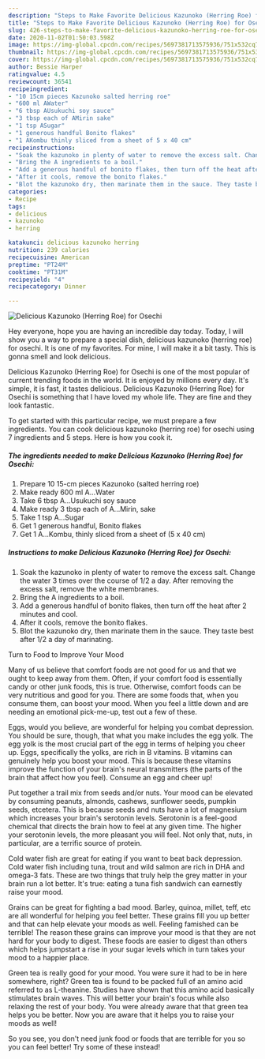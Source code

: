 ```yaml
---
description: "Steps to Make Favorite Delicious Kazunoko (Herring Roe) for Osechi"
title: "Steps to Make Favorite Delicious Kazunoko (Herring Roe) for Osechi"
slug: 426-steps-to-make-favorite-delicious-kazunoko-herring-roe-for-osechi
date: 2020-11-02T01:50:03.598Z
image: https://img-global.cpcdn.com/recipes/5697381713575936/751x532cq70/delicious-kazunoko-herring-roe-for-osechi-recipe-main-photo.jpg
thumbnail: https://img-global.cpcdn.com/recipes/5697381713575936/751x532cq70/delicious-kazunoko-herring-roe-for-osechi-recipe-main-photo.jpg
cover: https://img-global.cpcdn.com/recipes/5697381713575936/751x532cq70/delicious-kazunoko-herring-roe-for-osechi-recipe-main-photo.jpg
author: Bessie Harper
ratingvalue: 4.5
reviewcount: 36541
recipeingredient:
- "10 15cm pieces Kazunoko salted herring roe"
- "600 ml AWater"
- "6 tbsp AUsukuchi soy sauce"
- "3 tbsp each of AMirin sake"
- "1 tsp ASugar"
- "1 generous handful Bonito flakes"
- "1 AKombu thinly sliced from a sheet of 5 x 40 cm"
recipeinstructions:
- "Soak the kazunoko in plenty of water to remove the excess salt. Change the water 3 times over the course of 1/2 a day. After removing the excess salt, remove the white membranes."
- "Bring the A ingredients to a boil."
- "Add a generous handful of bonito flakes, then turn off the heat after 2 minutes and cool."
- "After it cools, remove the bonito flakes."
- "Blot the kazunoko dry, then marinate them in the sauce. They taste best after 1/2 a day of marinating."
categories:
- Recipe
tags:
- delicious
- kazunoko
- herring

katakunci: delicious kazunoko herring 
nutrition: 239 calories
recipecuisine: American
preptime: "PT24M"
cooktime: "PT31M"
recipeyield: "4"
recipecategory: Dinner

---
```



![Delicious Kazunoko (Herring Roe) for Osechi](https://img-global.cpcdn.com/recipes/5697381713575936/751x532cq70/delicious-kazunoko-herring-roe-for-osechi-recipe-main-photo.jpg)

Hey everyone, hope you are having an incredible day today. Today, I will show you a way to prepare a special dish, delicious kazunoko (herring roe) for osechi. It is one of my favorites. For mine, I will make it a bit tasty. This is gonna smell and look delicious.

Delicious Kazunoko (Herring Roe) for Osechi is one of the most popular of current trending foods in the world. It is enjoyed by millions every day. It's simple, it is fast, it tastes delicious. Delicious Kazunoko (Herring Roe) for Osechi is something that I have loved my whole life. They are fine and they look fantastic.




To get started with this particular recipe, we must prepare a few ingredients. You can cook delicious kazunoko (herring roe) for osechi using 7 ingredients and 5 steps. Here is how you cook it.

<!--inarticleads1-->

##### The ingredients needed to make Delicious Kazunoko (Herring Roe) for Osechi:

1. Prepare 10 15-cm pieces Kazunoko (salted herring roe)
1. Make ready 600 ml A...Water
1. Take 6 tbsp A...Usukuchi soy sauce
1. Make ready 3 tbsp each of A...Mirin, sake
1. Take 1 tsp A...Sugar
1. Get 1 generous handful, Bonito flakes
1. Get 1 A...Kombu, thinly sliced from a sheet of (5 x 40 cm)




<!--inarticleads2-->

##### Instructions to make Delicious Kazunoko (Herring Roe) for Osechi:

1. Soak the kazunoko in plenty of water to remove the excess salt. Change the water 3 times over the course of 1/2 a day. After removing the excess salt, remove the white membranes.
1. Bring the A ingredients to a boil.
1. Add a generous handful of bonito flakes, then turn off the heat after 2 minutes and cool.
1. After it cools, remove the bonito flakes.
1. Blot the kazunoko dry, then marinate them in the sauce. They taste best after 1/2 a day of marinating.




Turn to Food to Improve Your Mood


Many of us believe that comfort foods are not good for us and that we ought to keep away from them. Often, if your comfort food is essentially candy or other junk foods, this is true. Otherwise, comfort foods can be very nutritious and good for you. There are some foods that, when you consume them, can boost your mood. When you feel a little down and are needing an emotional pick-me-up, test out a few of these.

Eggs, would you believe, are wonderful for helping you combat depression. You should be sure, though, that what you make includes the egg yolk. The egg yolk is the most crucial part of the egg in terms of helping you cheer up. Eggs, specifically the yolks, are rich in B vitamins. B vitamins can genuinely help you boost your mood. This is because these vitamins improve the function of your brain's neural transmitters (the parts of the brain that affect how you feel). Consume an egg and cheer up!

Put together a trail mix from seeds and/or nuts. Your mood can be elevated by consuming peanuts, almonds, cashews, sunflower seeds, pumpkin seeds, etcetera. This is because seeds and nuts have a lot of magnesium which increases your brain's serotonin levels. Serotonin is a feel-good chemical that directs the brain how to feel at any given time. The higher your serotonin levels, the more pleasant you will feel. Not only that, nuts, in particular, are a terrific source of protein.

Cold water fish are great for eating if you want to beat back depression. Cold water fish including tuna, trout and wild salmon are rich in DHA and omega-3 fats. These are two things that truly help the grey matter in your brain run a lot better. It's true: eating a tuna fish sandwich can earnestly raise your mood. 

Grains can be great for fighting a bad mood. Barley, quinoa, millet, teff, etc are all wonderful for helping you feel better. These grains fill you up better and that can help elevate your moods as well. Feeling famished can be terrible! The reason these grains can improve your mood is that they are not hard for your body to digest. These foods are easier to digest than others which helps jumpstart a rise in your sugar levels which in turn takes your mood to a happier place.

Green tea is really good for your mood. You were sure it had to be in here somewhere, right? Green tea is found to be packed full of an amino acid referred to as L-theanine. Studies have shown that this amino acid basically stimulates brain waves. This will better your brain's focus while also relaxing the rest of your body. You were already aware that that green tea helps you be better. Now you are aware that it helps you to raise your moods as well!

So you see, you don't need junk food or foods that are terrible for you so you can feel better! Try some of these instead!

